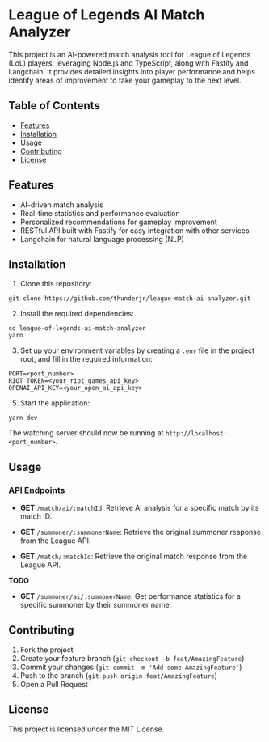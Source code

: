 # League of Legends AI Match Analyzer

This project is an AI-powered match analysis tool for League of Legends (LoL) players, leveraging Node.js and TypeScript, along with Fastify and Langchain. It provides detailed insights into player performance and helps identify areas of improvement to take your gameplay to the next level.

## Table of Contents

- [Features](#features)
- [Installation](#installation)
- [Usage](#usage)
- [Contributing](#contributing)
- [License](#license)

## Features

- AI-driven match analysis
- Real-time statistics and performance evaluation
- Personalized recommendations for gameplay improvement
- RESTful API built with Fastify for easy integration with other services
- Langchain for natural language processing (NLP)

## Installation

1. Clone this repository:

```
git clone https://github.com/thunderjr/league-match-ai-analyzer.git
```

2. Install the required dependencies:

```
cd league-of-legends-ai-match-analyzer
yarn
```

3. Set up your environment variables by creating a `.env` file in the project root, and fill in the required information:

```
PORT=<port_number>
RIOT_TOKEN=<your_riot_games_api_key>
OPENAI_API_KEY=<your_open_ai_api_key>
```

5. Start the application:

```
yarn dev
```

The watching server should now be running at `http://localhost:<port_number>`.

## Usage

### API Endpoints

- **GET** `/match/ai/:matchId`: Retrieve AI analysis for a specific match by its match ID.

- **GET** `/summoner/:summonerName`: Retrieve the original summoner response from the League API.
- **GET** `/match/:matchId`: Retrieve the original match response from the League API.

**TODO**

- **GET** `/summoner/ai/:summonerName`: Get performance statistics for a specific summoner by their summoner name.

## Contributing

1. Fork the project
2. Create your feature branch (`git checkout -b feat/AmazingFeature`)
3. Commit your changes (`git commit -m 'Add some AmazingFeature'`)
4. Push to the branch (`git push origin feat/AmazingFeature`)
5. Open a Pull Request

## License

This project is licensed under the MIT License.

